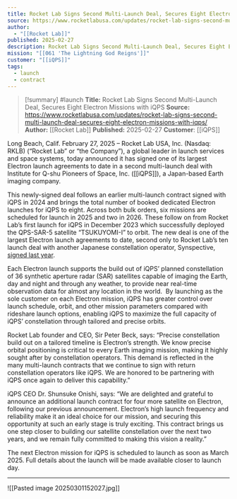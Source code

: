```yaml
---
title: Rocket Lab Signs Second Multi-Launch Deal, Secures Eight Electron Missions with iQPS
source: https://www.rocketlabusa.com/updates/rocket-lab-signs-second-multi-launch-deal-secures-eight-electron-missions-with-iqps/
author:
  - "[[Rocket Lab]]"
published: 2025-02-27
description: Rocket Lab Signs Second Multi-Launch Deal, Secures Eight Electron Missions with iQPS
mission: "[[061 'The Lightning God Reigns']]"
customer: "[[iQPS]]"
tags:
  - launch
  - contract
---
```


>[!summary]
#launch 
**Title:** Rocket Lab Signs Second Multi-Launch Deal, Secures Eight Electron Missions with iQPS
**Source:** https://www.rocketlabusa.com/updates/rocket-lab-signs-second-multi-launch-deal-secures-eight-electron-missions-with-iqps/
**Author:** [[Rocket Lab]]
**Published:** 2025-02-27
**Customer**: [[iQPS]]

Long Beach, Calif. February 27, 2025 – Rocket Lab USA, Inc. (Nasdaq: RKLB) (“Rocket Lab” or “the Company”), a global leader in launch services and space systems, today announced it has signed one of its largest Electron launch agreements to date in a second multi-launch deal with Institute for Q-shu Pioneers of Space, Inc. ([[iQPS]]), a Japan-based Earth imaging company.

This newly-signed deal follows an earlier multi-launch contract signed with iQPS in 2024 and brings the total number of booked dedicated Electron launches for iQPS to eight. Across both bulk orders, six missions are scheduled for launch in 2025 and two in 2026. These follow on from Rocket Lab’s first launch for iQPS in December 2023 which successfully deployed the QPS-SAR-5 satellite “TSUKUYOMI-I” to orbit. The new deal is one of the largest Electron launch agreements to date, second only to Rocket Lab’s ten launch deal with another Japanese constellation operator, Synspective, [signed last year](https://www.rocketlabusa.com/updates/rocket-lab-signs-record-deal-for-10-electron-launches-with-synspective/).

Each Electron launch supports the build out of iQPS’ planned constellation of 36 synthetic aperture radar (SAR) satellites capable of imaging the Earth, day and night and through any weather, to provide near real-time observation data for almost any location in the world.  By launching as the sole customer on each Electron mission, iQPS has greater control over launch schedule, orbit, and other mission parameters compared with rideshare launch options, enabling iQPS to maximize the full capacity of iQPS’ constellation through tailored and precise orbits.

Rocket Lab founder and CEO, Sir Peter Beck, says: “Precise constellation build out on a tailored timeline is Electron’s strength. We know precise orbital positioning is critical to every Earth imaging mission, making it highly sought after by constellation operators. This demand is reflected in the many multi-launch contracts that we continue to sign with return constellation operators like iQPS. We are honored to be partnering with iQPS once again to deliver this capability.”

iQPS CEO Dr. Shunsuke Onishi, says: “We are delighted and grateful to announce an additional launch contract for four more satellite on Electron, following our previous announcement. Electron’s high launch frequency and reliability make it an ideal choice for our mission, and securing this opportunity at such an early stage is truly exciting. This contract brings us one step closer to building our satellite constellation over the next two years, and we remain fully committed to making this vision a reality.”

The next Electron mission for iQPS is scheduled to launch as soon as March 2025. Full details about the launch will be made available closer to launch day.  

---

![[Pasted image 20250301152027.jpg]]